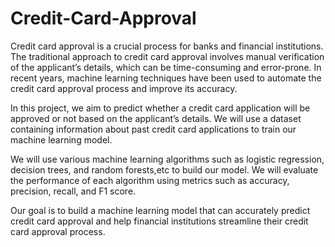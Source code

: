 # Credit-Card-Approval

Credit card approval is a crucial process for banks and financial institutions. The traditional approach to credit card approval involves manual verification of the applicant’s details, which can be time-consuming and error-prone. In recent years, machine learning techniques have been used to automate the credit card approval process and improve its accuracy.

In this project, we aim to predict whether a credit card application will be approved or not based on the applicant’s details. We will use a dataset containing information about past credit card applications to train our machine learning model.

We will use various machine learning algorithms such as logistic regression, decision trees, and random forests,etc to build our model. We will evaluate the performance of each algorithm using metrics such as accuracy, precision, recall, and F1 score.

Our goal is to build a machine learning model that can accurately predict credit card approval and help financial institutions streamline their credit card approval process.
